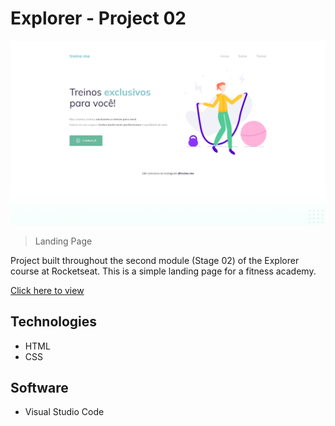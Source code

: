 # Explorer - Project 02

![preview](./projeto02-preview.png)

> Landing Page

Project built throughout the second module (Stage 02) of the Explorer course at Rocketseat.
This is a simple landing page for a fitness academy.

[Click here to view](https://jessicaranft.github.io/explorer-projeto02/)

## Technologies

- HTML
- CSS

## Software

- Visual Studio Code
